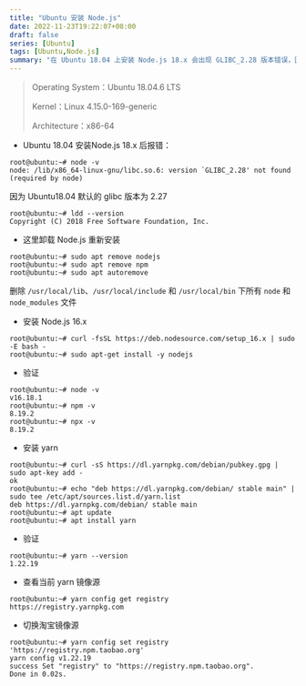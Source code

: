 ```yaml
---
title: "Ubuntu 安装 Node.js"
date: 2022-11-23T19:22:07+08:00
draft: false
series: [Ubuntu]
tags: [Ubuntu,Node.js]
summary: "在 Ubuntu 18.04 上安装 Node.js 18.x 会出现 GLIBC_2.28 版本错误，因此需要卸载 Node.js 并删除相关文件，然后安装 Node.js 16.x 和 yarn。安装完成后，可以验证版本并切换到淘宝镜像源。"
---
```

> Operating System：Ubuntu 18.04.6 LTS
>
> Kernel：Linux 4.15.0-169-generic
>
> Architecture：x86-64

- Ubuntu 18.04 安装Node.js 18.x 后报错：

```shell
root@ubuntu:~# node -v
node: /lib/x86_64-linux-gnu/libc.so.6: version `GLIBC_2.28' not found (required by node)
```

因为 Ubuntu18.04 默认的 glibc 版本为 2.27

```shell
root@ubuntu:~# ldd --version
Copyright (C) 2018 Free Software Foundation, Inc.
```

- 这里卸载 Node.js 重新安装

```shell
root@ubuntu:~# sudo apt remove nodejs
root@ubuntu:~# sudo apt remove npm
root@ubuntu:~# sudo apt autoremove
```

删除 `/usr/local/lib`、`/usr/local/include` 和 `/usr/local/bin` 下所有 `node` 和 `node_modules` 文件

- 安装 Node.js 16.x

```shell
root@ubuntu:~# curl -fsSL https://deb.nodesource.com/setup_16.x | sudo -E bash -
root@ubuntu:~# sudo apt-get install -y nodejs
```

- 验证

```shell
root@ubuntu:~# node -v
v16.18.1
root@ubuntu:~# npm -v
8.19.2
root@ubuntu:~# npx -v
8.19.2
```

- 安装 yarn

```shell
root@ubuntu:~# curl -sS https://dl.yarnpkg.com/debian/pubkey.gpg | sudo apt-key add -
ok
root@ubuntu:~# echo "deb https://dl.yarnpkg.com/debian/ stable main" | sudo tee /etc/apt/sources.list.d/yarn.list
deb https://dl.yarnpkg.com/debian/ stable main
root@ubuntu:~# apt update
root@ubuntu:~# apt install yarn
```

- 验证

```shell
root@ubuntu:~# yarn --version
1.22.19
```

- 查看当前 yarn 镜像源

```shell
root@ubuntu:~# yarn config get registry
https://registry.yarnpkg.com
```

- 切换淘宝镜像源

```shell
root@ubuntu:~# yarn config set registry 'https://registry.npm.taobao.org'
yarn config v1.22.19
success Set "registry" to "https://registry.npm.taobao.org".
Done in 0.02s.
```